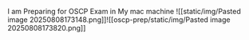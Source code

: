 I am Preparing for OSCP Exam in My mac machine 
![[static/img/Pasted image 20250808173148.png]]![[oscp-prep/static/img/Pasted image 20250808173820.png]]